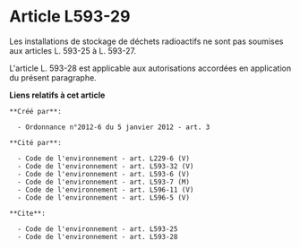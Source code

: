 # Article L593-29

Les installations de stockage de déchets radioactifs ne sont pas soumises aux articles L. 593-25 à L. 593-27. 

L'article L. 593-28 est applicable aux autorisations accordées en application du présent paragraphe.

**Liens relatifs à cet article**

	**Créé par**:

	  - Ordonnance n°2012-6 du 5 janvier 2012 - art. 3

	**Cité par**:

	  - Code de l'environnement - art. L229-6 (V)
	  - Code de l'environnement - art. L593-32 (V)
	  - Code de l'environnement - art. L593-6 (V)
	  - Code de l'environnement - art. L593-7 (M)
	  - Code de l'environnement - art. L596-11 (V)
	  - Code de l'environnement - art. L596-5 (V)

	**Cite**:

	  - Code de l'environnement - art. L593-25
	  - Code de l'environnement - art. L593-28
